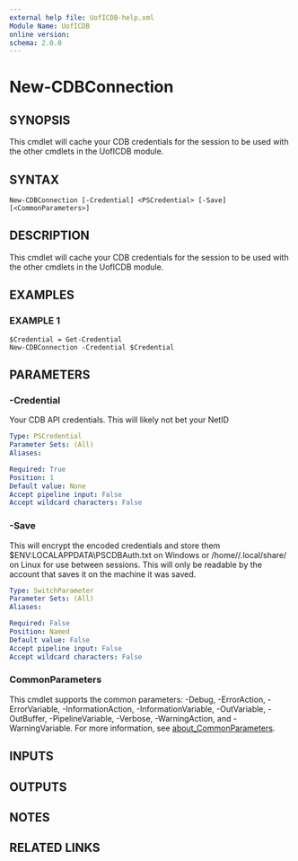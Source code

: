 ```yaml
---
external help file: UofICDB-help.xml
Module Name: UofICDB
online version:
schema: 2.0.0
---
```


# New-CDBConnection

## SYNOPSIS
This cmdlet will cache your CDB credentials for the session to be used with the other cmdlets in the UofICDB module.

## SYNTAX

```
New-CDBConnection [-Credential] <PSCredential> [-Save] [<CommonParameters>]
```

## DESCRIPTION
This cmdlet will cache your CDB credentials for the session to be used with the other cmdlets in the UofICDB module.

## EXAMPLES

### EXAMPLE 1
```
$Credential = Get-Credential
New-CDBConnection -Credential $Credential
```

## PARAMETERS

### -Credential
Your CDB API credentials.
This will likely not bet your NetID

```yaml
Type: PSCredential
Parameter Sets: (All)
Aliases:

Required: True
Position: 1
Default value: None
Accept pipeline input: False
Accept wildcard characters: False
```

### -Save
This will encrypt the encoded credentials and store them $ENV:LOCALAPPDATA\PSCDBAuth.txt on Windows or /home//.local/share/ on Linux for use between sessions. This will only be readable by the account that saves it on the machine it was saved.

```yaml
Type: SwitchParameter
Parameter Sets: (All)
Aliases:

Required: False
Position: Named
Default value: False
Accept pipeline input: False
Accept wildcard characters: False
```

### CommonParameters
This cmdlet supports the common parameters: -Debug, -ErrorAction, -ErrorVariable, -InformationAction, -InformationVariable, -OutVariable, -OutBuffer, -PipelineVariable, -Verbose, -WarningAction, and -WarningVariable. For more information, see [about_CommonParameters](http://go.microsoft.com/fwlink/?LinkID=113216).

## INPUTS

## OUTPUTS

## NOTES

## RELATED LINKS
